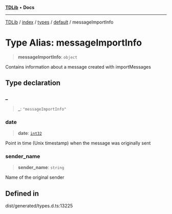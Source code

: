 [**TDLib**](../../../../../../README.md) • **Docs**

***

[TDLib](../../../../../../modules.md) / [index](../../../../../README.md) / [types](../../../README.md) / [default](../README.md) / messageImportInfo

# Type Alias: messageImportInfo

> **messageImportInfo**: `object`

Contains information about a message created with importMessages

## Type declaration

### \_

> **\_**: `"messageImportInfo"`

### date

> **date**: [`int32`](int32.md)

Point in time (Unix timestamp) when the message was originally sent

### sender\_name

> **sender\_name**: `string`

Name of the original sender

## Defined in

dist/generated/types.d.ts:13225
